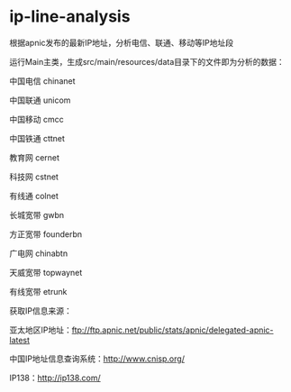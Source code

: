 # ip-line-analysis
根据apnic发布的最新IP地址，分析电信、联通、移动等IP地址段

运行Main主类，生成src/main/resources/data目录下的文件即为分析的数据：

中国电信	chinanet

中国联通	unicom

中国移动	cmcc

中国铁通	cttnet

教育网	cernet

科技网	cstnet

有线通	colnet

长城宽带	gwbn

方正宽带	founderbn

广电网	chinabtn

天威宽带	topwaynet

有线宽带	etrunk

获取IP信息来源：

亚太地区IP地址：ftp://ftp.apnic.net/public/stats/apnic/delegated-apnic-latest

中国IP地址信息查询系统：http://www.cnisp.org/

IP138：http://ip138.com/

